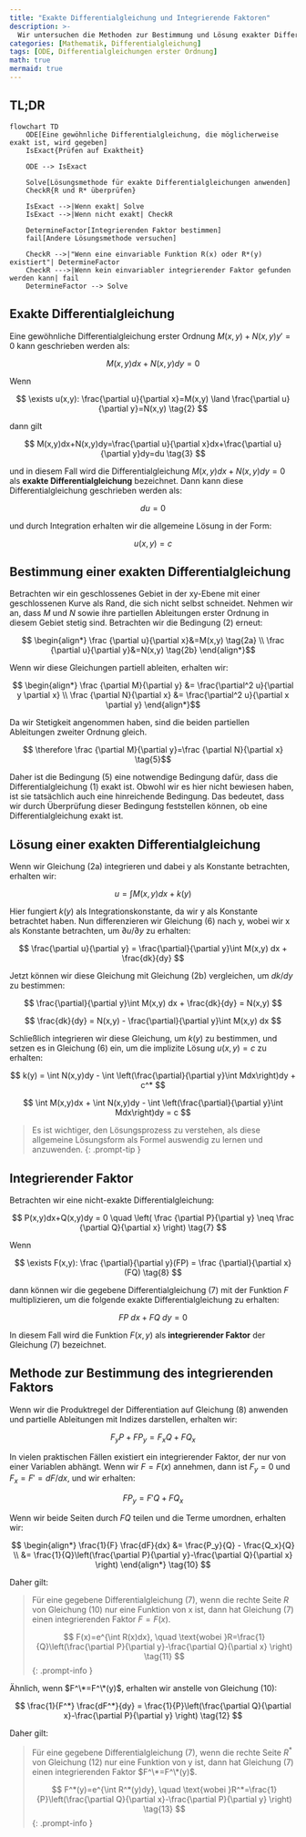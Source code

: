 ```yaml
---
title: "Exakte Differentialgleichung und Integrierende Faktoren"
description: >-
  Wir untersuchen die Methoden zur Bestimmung und Lösung exakter Differentialgleichungen sowie integrierende Faktoren.
categories: [Mathematik, Differentialgleichung]
tags: [ODE, Differentialgleichungen erster Ordnung]
math: true
mermaid: true
---
```


## TL;DR
```mermaid
flowchart TD
	ODE[Eine gewöhnliche Differentialgleichung, die möglicherweise exakt ist, wird gegeben]
	IsExact{Prüfen auf Exaktheit}

	ODE --> IsExact

	Solve[Lösungsmethode für exakte Differentialgleichungen anwenden]
	CheckR{R und R* überprüfen}

	IsExact -->|Wenn exakt| Solve
	IsExact -->|Wenn nicht exakt| CheckR

	DetermineFactor[Integrierenden Faktor bestimmen]
	fail[Andere Lösungsmethode versuchen]

	CheckR -->|"Wenn eine einvariable Funktion R(x) oder R*(y) existiert"| DetermineFactor
	CheckR --->|Wenn kein einvariabler integrierender Faktor gefunden werden kann| fail
	DetermineFactor --> Solve
```

## Exakte Differentialgleichung
Eine gewöhnliche Differentialgleichung erster Ordnung $M(x,y)+N(x,y)y'=0$ kann geschrieben werden als:

$$ M(x,y)dx+N(x,y)dy=0 \tag{1} $$

Wenn 

$$ \exists u(x,y): \frac{\partial u}{\partial x}=M(x,y) \land \frac{\partial u}{\partial y}=N(x,y) \tag{2} $$

dann gilt 

$$ M(x,y)dx+N(x,y)dy=\frac{\partial u}{\partial x}dx+\frac{\partial u}{\partial y}dy=du \tag{3} $$

und in diesem Fall wird die Differentialgleichung $M(x,y)dx+N(x,y)dy=0$ als **exakte Differentialgleichung** bezeichnet. Dann kann diese Differentialgleichung geschrieben werden als:

$$ du=0 $$

und durch Integration erhalten wir die allgemeine Lösung in der Form:

$$ u(x,y)=c \tag{4} $$

## Bestimmung einer exakten Differentialgleichung
Betrachten wir ein geschlossenes Gebiet in der xy-Ebene mit einer geschlossenen Kurve als Rand, die sich nicht selbst schneidet. Nehmen wir an, dass $M$ und $N$ sowie ihre partiellen Ableitungen erster Ordnung in diesem Gebiet stetig sind. Betrachten wir die Bedingung (2) erneut:

$$ \begin{align*}
\frac {\partial u}{\partial x}&=M(x,y) \tag{2a}
\\ \frac {\partial u}{\partial y}&=N(x,y) \tag{2b}
\end{align*}$$

Wenn wir diese Gleichungen partiell ableiten, erhalten wir:

$$ \begin{align*}
\frac {\partial M}{\partial y} &= \frac{\partial^2 u}{\partial y \partial x}
\\ \frac {\partial N}{\partial x} &= \frac{\partial^2 u}{\partial x \partial y}
\end{align*}$$

Da wir Stetigkeit angenommen haben, sind die beiden partiellen Ableitungen zweiter Ordnung gleich.

$$ \therefore \frac {\partial M}{\partial y}=\frac {\partial N}{\partial x} \tag{5}$$

Daher ist die Bedingung (5) eine notwendige Bedingung dafür, dass die Differentialgleichung (1) exakt ist. Obwohl wir es hier nicht bewiesen haben, ist sie tatsächlich auch eine hinreichende Bedingung. Das bedeutet, dass wir durch Überprüfung dieser Bedingung feststellen können, ob eine Differentialgleichung exakt ist.

## Lösung einer exakten Differentialgleichung
Wenn wir Gleichung (2a) integrieren und dabei y als Konstante betrachten, erhalten wir:

$$ u = \int M(x,y) dx + k(y) \tag{6} $$

Hier fungiert $k(y)$ als Integrationskonstante, da wir y als Konstante betrachtet haben. Nun differenzieren wir Gleichung (6) nach y, wobei wir x als Konstante betrachten, um $\partial u/\partial y$ zu erhalten:

$$ \frac{\partial u}{\partial y} = \frac{\partial}{\partial y}\int M(x,y) dx + \frac{dk}{dy} $$

Jetzt können wir diese Gleichung mit Gleichung (2b) vergleichen, um $dk/dy$ zu bestimmen:

$$ \frac{\partial}{\partial y}\int M(x,y) dx + \frac{dk}{dy} = N(x,y) $$

$$ \frac{dk}{dy} = N(x,y) - \frac{\partial}{\partial y}\int M(x,y) dx $$

Schließlich integrieren wir diese Gleichung, um $k(y)$ zu bestimmen, und setzen es in Gleichung (6) ein, um die implizite Lösung $u(x,y)=c$ zu erhalten:

$$ k(y) = \int N(x,y)dy - \int \left(\frac{\partial}{\partial y}\int Mdx\right)dy + c^* $$

$$ \int M(x,y)dx + \int N(x,y)dy - \int \left(\frac{\partial}{\partial y}\int Mdx\right)dy = c $$

> Es ist wichtiger, den Lösungsprozess zu verstehen, als diese allgemeine Lösungsform als Formel auswendig zu lernen und anzuwenden.
{: .prompt-tip }

## Integrierender Faktor
Betrachten wir eine nicht-exakte Differentialgleichung:

$$ P(x,y)dx+Q(x,y)dy = 0 \quad \left( \frac {\partial P}{\partial y} \neq \frac {\partial Q}{\partial x} \right) \tag{7} $$

Wenn

$$ \exists F(x,y): \frac {\partial}{\partial y}(FP) = \frac {\partial}{\partial x}(FQ) \tag{8} $$

dann können wir die gegebene Differentialgleichung (7) mit der Funktion $F$ multiplizieren, um die folgende exakte Differentialgleichung zu erhalten:

$$ FP\ dx+FQ\ dy = 0 \tag{9} $$

In diesem Fall wird die Funktion $F(x,y)$ als **integrierender Faktor** der Gleichung (7) bezeichnet.

## Methode zur Bestimmung des integrierenden Faktors
Wenn wir die Produktregel der Differentiation auf Gleichung (8) anwenden und partielle Ableitungen mit Indizes darstellen, erhalten wir:

$$ F_y P + FP_y = F_x Q + FQ_x $$

In vielen praktischen Fällen existiert ein integrierender Faktor, der nur von einer Variablen abhängt. Wenn wir $F=F(x)$ annehmen, dann ist $F_y=0$ und $F_x=F'=dF/dx$, und wir erhalten:

$$ FP_y = F'Q + FQ_x $$

Wenn wir beide Seiten durch $FQ$ teilen und die Terme umordnen, erhalten wir:

$$ \begin{align*}
\frac{1}{F} \frac{dF}{dx} &= \frac{P_y}{Q} - \frac{Q_x}{Q}
\\ &= \frac{1}{Q}\left(\frac{\partial P}{\partial y}-\frac{\partial Q}{\partial x} \right)
\end{align*} \tag{10} $$

Daher gilt:

> Für eine gegebene Differentialgleichung (7), wenn die rechte Seite $R$ von Gleichung (10) nur eine Funktion von x ist, dann hat Gleichung (7) einen integrierenden Faktor $F=F(x)$.
>
> $$ F(x)=e^{\int R(x)dx}, \quad \text{wobei }R=\frac{1}{Q}\left(\frac{\partial P}{\partial y}-\frac{\partial Q}{\partial x} \right) \tag{11} $$
{: .prompt-info }

Ähnlich, wenn $F^\*=F^\*(y)$, erhalten wir anstelle von Gleichung (10):

$$ \frac{1}{F^*} \frac{dF^*}{dy} = \frac{1}{P}\left(\frac{\partial Q}{\partial x}-\frac{\partial P}{\partial y} \right) \tag{12} $$

Daher gilt:

> Für eine gegebene Differentialgleichung (7), wenn die rechte Seite $R^*$ von Gleichung (12) nur eine Funktion von y ist, dann hat Gleichung (7) einen integrierenden Faktor $F^\*=F^\*(y)$.
>
> $$ F^*(y)=e^{\int R^*(y)dy}, \quad \text{wobei }R^*=\frac{1}{P}\left(\frac{\partial Q}{\partial x}-\frac{\partial P}{\partial y} \right) \tag{13} $$
{: .prompt-info }